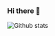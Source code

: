 ### Hi there 👋
![Github stats](https://github-readme-stats.vercel.app/api?username=Poshy163&theme=highcontrast&show_icons=true&count_private=true)


